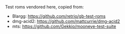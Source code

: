 Test roms vendored here, copied from:
* Blargg: https://github.com/retrio/gb-test-roms
* dmg-acid2: https://github.com/mattcurrie/dmg-acid2
* mts: https://github.com/Gekkio/mooneye-test-suite